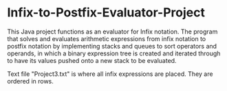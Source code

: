 # Infix-to-Postfix-Evaluator-Project

This Java project functions as an evaluator for Infix notation. 
The program that solves and evaluates arithmetic expressions from infix notation to postfix notation by implementing stacks and queues to sort operators and operands, in which a binary expression tree is created and iterated through to have its values pushed onto a new stack to be evaluated.

Text file "Project3.txt" is where all infix expressions are placed. They are ordered in rows.
